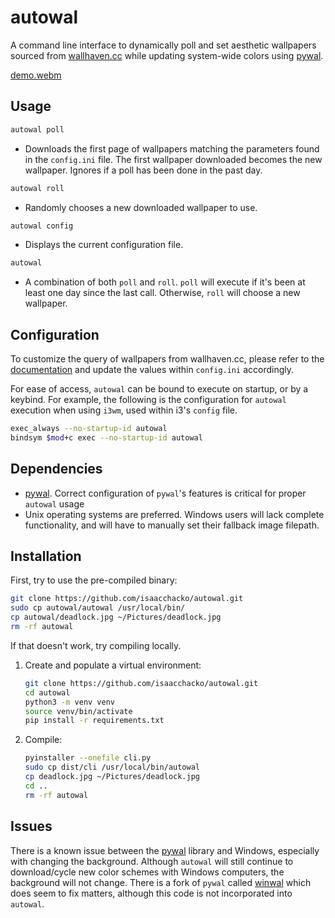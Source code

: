 # autowal

A command line interface to dynamically poll and set aesthetic wallpapers sourced from [wallhaven.cc](https://www.wallhaven.cc) while updating system-wide colors using [pywal](https://github.com/dylanaraps/pywal).

[demo.webm](https://github.com/user-attachments/assets/287378b5-2ccb-40f5-b369-5839bf341129)


## Usage

  ```bash
  autowal poll 
  ```
  - Downloads the first page of wallpapers matching the parameters found in the `config.ini` file. The first wallpaper downloaded becomes the new wallpaper. Ignores if a poll has been done in the past day.

  ```bash
  autowal roll 
  ```
  - Randomly chooses a new downloaded wallpaper to use.

  ```bash
  autowal config
  ```
  - Displays the current configuration file.

  ```bash
  autowal
  ```
  - A combination of both `poll` and `roll`. `poll` will execute if it's been at least one day since the last call. Otherwise, `roll` will choose a new wallpaper.

## Configuration

To customize the query of wallpapers from wallhaven.cc, please refer to the [documentation](https://wallhaven.cc/help/api) and update the values within `config.ini` accordingly. 

For ease of access, `autowal` can be bound to execute on startup, or by a keybind. For example, the following is the configuration for `autowal` execution when using `i3wm`, used within i3's `config` file.

  ```bash
  exec_always --no-startup-id autowal
  bindsym $mod+c exec --no-startup-id autowal
  ```

## Dependencies
  - [pywal](https://github.com/dylanaraps/pywal). Correct configuration of `pywal`'s features is critical for proper `autowal` usage
  - Unix operating systems are preferred. Windows users will lack complete functionality, and will have to manually set their fallback image filepath.

## Installation

First, try to use the pre-compiled binary:
   ```bash
   git clone https://github.com/isaacchacko/autowal.git
   sudo cp autowal/autowal /usr/local/bin/
   cp autowal/deadlock.jpg ~/Pictures/deadlock.jpg
   rm -rf autowal
   ```
If that doesn't work, try compiling locally.

1. Create and populate a virtual environment:

   ```bash
   git clone https://github.com/isaacchacko/autowal.git
   cd autowal
   python3 -m venv venv
   source venv/bin/activate
   pip install -r requirements.txt
   ```
2. Compile:

   ```bash
   pyinstaller --onefile cli.py
   sudo cp dist/cli /usr/local/bin/autowal
   cp deadlock.jpg ~/Pictures/deadlock.jpg
   cd ..
   rm -rf autowal
   ```

## Issues

There is a known issue between the [pywal](https://github.com/dylanaraps/pywal) library and Windows, especially with changing the background. Although `autowal` will still continue to download/cycle new color schemes with Windows computers, the background will not change. There is a fork of `pywal` called [winwal](https://github.com/scaryrawr/winwal) which does seem to fix matters, although this code is not incorporated into `autowal`.
